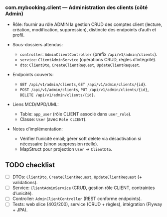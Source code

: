 ### com.mybooking.client — Administration des clients (côté Admin)

- Rôle: fournir au rôle ADMIN la gestion CRUD des comptes client (lecture, création, modification, suppression), distincte des endpoints d’auth et profil.

- Sous-dossiers attendus:
  - `controller`: `AdminClientController` (prefix `/api/v1/admin/clients`).
  - `service`: `ClientAdminService` (opérations CRUD, règles d’intégrité).
  - `dto`: `ClientDto`, `CreateClientRequest`, `UpdateClientRequest`.

- Endpoints couverts:
  - `GET /api/v1/admin/clients`, `GET /api/v1/admin/clients/{id}`.
  - `POST /api/v1/admin/clients`, `PUT /api/v1/admin/clients/{id}`, `DELETE /api/v1/admin/clients/{id}`.

- Liens MCD/MPD/UML:
  - Table: `app_user` (rôle CLIENT associé dans `user_role`).
  - Classe: `User` (avec `Role CLIENT`).

- Notes d’implémentation:
  - Vérifier l’unicité email; gérer soft delete via désactivation si nécessaire (sinon suppression réelle).
  - MapStruct pour projection `User` -> `ClientDto`.

## TODO checklist
- [ ] DTOs: `ClientDto`, `CreateClientRequest`, `UpdateClientRequest` (+ validations).
- [ ] Service: `ClientAdminService` (CRUD, gestion rôle CLIENT, contraintes d’unicité).
- [ ] Controller: `AdminClientController` (REST conforme endpoints).
- [ ] Tests: web slice (403/200), service (CRUD + règles), intégration (Flyway + JPA).
